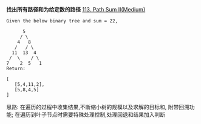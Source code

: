 **找出所有路径和为给定数的路径**
[113. Path Sum II(Medium)](https://leetcode.com/problems/path-sum-ii/)

```
Given the below binary tree and sum = 22,

      5
     / \
    4   8
   /   / \
  11  13  4
 /  \    / \
7    2  5   1
Return:

[
   [5,4,11,2],
   [5,8,4,5]
]
```

思路: 在遍历的过程中收集结果,不断缩小树的规模以及求解的目标和, 附带回溯功能; 在遍历到叶子节点时需要特殊处理控制,处理回退和结果加入判断